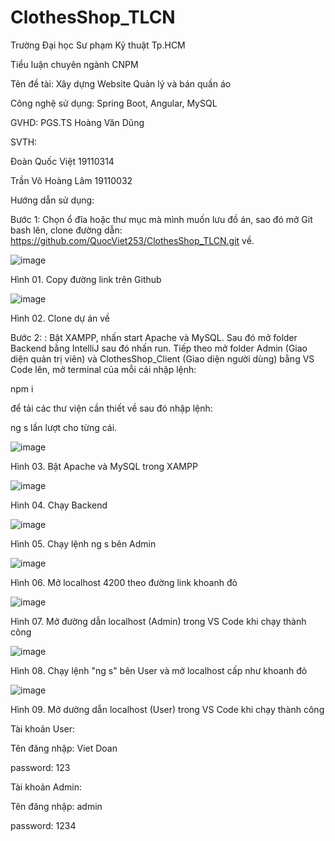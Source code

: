 # ClothesShop_TLCN

Trường Đại học Sư phạm Kỹ thuật Tp.HCM

Tiểu luận chuyên ngành CNPM

Tên đề tài: Xây dựng Website Quản lý và bán quần áo

Công nghệ sử dụng: Spring Boot, Angular, MySQL

GVHD: PGS.TS Hoàng Văn Dũng

SVTH:

Đoàn Quốc Việt       19110314

Trần Võ Hoàng Lâm    19110032

Hướng dẫn sử dụng:

Bước 1: Chọn ổ đĩa hoặc thư mục mà mình muốn lưu đồ án, sao đó mở Git bash lên, clone đường dẫn: https://github.com/QuocViet253/ClothesShop_TLCN.git về.
 
![image](https://user-images.githubusercontent.com/113351997/208158887-f68e707b-5768-4bae-911f-7b1211aa2f69.png)

Hình 01. Copy đường link trên Github

![image](https://user-images.githubusercontent.com/113351997/208158924-74e3157f-d3e9-4a9d-99c3-db23a746edea.png)

Hình 02. Clone dự án về

Bước 2: :  Bật XAMPP, nhấn start Apache và MySQL. Sau đó mở folder Backend bằng IntelliJ sau đó nhấn run. Tiếp theo mở folder Admin (Giao diện quản trị viên) và ClothesShop_Client (Giao diện người dùng) bằng VS Code lên, mở terminal của mỗi cái nhập lệnh:

npm i 

để tải các thư viện cần thiết về sau đó nhập lệnh:

ng s lần lượt cho từng cái.

![image](https://user-images.githubusercontent.com/113351997/208159063-0aca98cb-f51c-4ae3-b698-30d08d4fe8d2.png)
 
Hình 03. Bật Apache và MySQL trong XAMPP


![image](https://user-images.githubusercontent.com/113351997/208159024-f12f6d6c-8d7a-40d0-bc06-597781cb9f63.png)


Hình 04. Chạy Backend



![image](https://user-images.githubusercontent.com/113351997/208159108-0a421f99-3fa4-4c25-8e6c-8605d3614efb.png)


Hình 05. Chạy lệnh ng s bên Admin

![image](https://user-images.githubusercontent.com/113351997/208159640-65637200-cd96-429f-8212-1d3931f80375.png)


Hình 06. Mở localhost 4200 theo đường link khoanh đỏ

![image](https://user-images.githubusercontent.com/113351997/208159142-86bae1dc-a823-493b-857e-a33d2c749f5a.png)


Hình 07. Mở đường dẫn localhost (Admin) trong VS Code khi chạy thành công

![image](https://user-images.githubusercontent.com/113351997/208159258-f4486668-0fa7-48b8-a6f4-f10127d1453e.png)


Hình 08. Chạy lệnh "ng s" bên User và mở localhost cấp như khoanh đỏ

![image](https://user-images.githubusercontent.com/113351997/208159283-2575d7f2-5852-4388-9a21-1b9c2a6bfd3d.png)


Hình 09. Mở dường dẫn localhost (User) trong VS Code khi chạy thành công


Tài khoản User:

Tên đăng nhập: Viet Doan

password: 123


Tài khoản Admin:

Tên đăng nhập: admin

password: 1234
